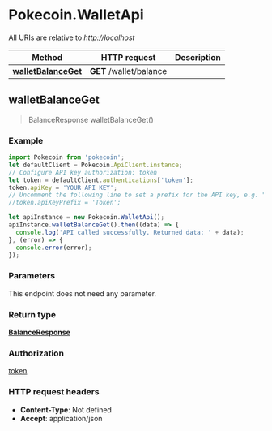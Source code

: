 # Pokecoin.WalletApi

All URIs are relative to *http://localhost*

Method | HTTP request | Description
------------- | ------------- | -------------
[**walletBalanceGet**](WalletApi.md#walletBalanceGet) | **GET** /wallet/balance | 



## walletBalanceGet

> BalanceResponse walletBalanceGet()



### Example

```javascript
import Pokecoin from 'pokecoin';
let defaultClient = Pokecoin.ApiClient.instance;
// Configure API key authorization: token
let token = defaultClient.authentications['token'];
token.apiKey = 'YOUR API KEY';
// Uncomment the following line to set a prefix for the API key, e.g. "Token" (defaults to null)
//token.apiKeyPrefix = 'Token';

let apiInstance = new Pokecoin.WalletApi();
apiInstance.walletBalanceGet().then((data) => {
  console.log('API called successfully. Returned data: ' + data);
}, (error) => {
  console.error(error);
});

```

### Parameters

This endpoint does not need any parameter.

### Return type

[**BalanceResponse**](BalanceResponse.md)

### Authorization

[token](../README.md#token)

### HTTP request headers

- **Content-Type**: Not defined
- **Accept**: application/json

